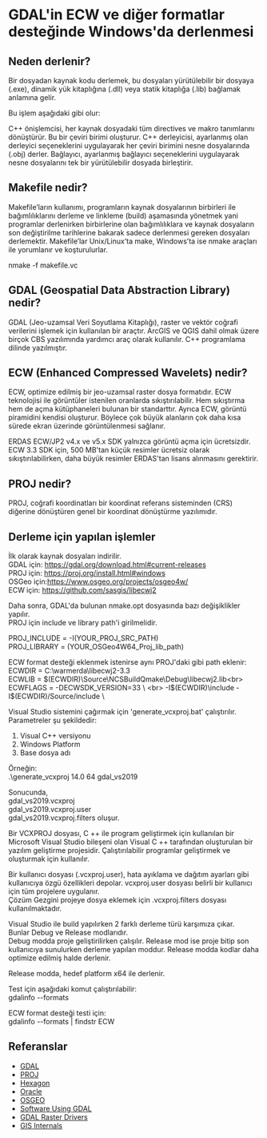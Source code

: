# GDAL'in ECW ve diğer formatlar desteğinde Windows'da derlenmesi 

## Neden derlenir?

Bir dosyadan kaynak kodu derlemek, bu dosyaları yürütülebilir bir dosyaya (.exe), dinamik yük kitaplığına (.dll) veya statik kitaplığa (.lib) bağlamak anlamına gelir.

Bu işlem aşağıdaki gibi olur:

C++ önişlemcisi, her kaynak dosyadaki tüm directives ve makro tanımlarını dönüştürür. Bu bir çeviri birimi oluşturur.
C++ derleyicisi, ayarlanmış olan derleyici seçeneklerini uygulayarak her çeviri birimini nesne dosyalarında (.obj) derler. 
Bağlayıcı, ayarlanmış bağlayıcı seçeneklerini uygulayarak nesne dosyalarını tek bir yürütülebilir dosyada birleştirir.


## Makefile nedir?

Makefile’ların kullanımı, programların kaynak dosyalarının birbirleri ile bağımlılıklarını derleme ve linkleme (build) aşamasında yönetmek yani programlar derlenirken birbirlerine olan bağımlılıklara ve kaynak dosyaların son değiştirilme tarihlerine bakarak sadece derlenmesi gereken dosyaları derlemektir.
Makefile’lar Unix/Linux’ta make, Windows’ta ise nmake araçları ile yorumlanır ve koşturulurlar. 

nmake -f makefile.vc<br>

## GDAL (Geospatial Data Abstraction Library) nedir?
GDAL (Jeo-uzamsal Veri Soyutlama Kitaplığı), raster ve vektör coğrafi verilerini işlemek için kullanılan bir araçtır. ArcGIS ve QGIS dahil olmak üzere birçok CBS yazılımında yardımcı araç olarak kullanılır. 
C++ programlama dilinde yazılmıştır.

## ECW (Enhanced Compressed Wavelets) nedir?
ECW, optimize edilmiş bir jeo-uzamsal raster dosya formatıdır.
ECW teknolojisi ile görüntüler istenilen oranlarda sıkıştırılabilir. Hem sıkıştırma hem de açma kütüphaneleri bulunan bir standarttır. 
Ayrıca ECW, görüntü piramidini kendisi oluşturur. Böylece çok büyük alanların çok
daha kısa sürede ekran üzerinde görüntülenmesi sağlanır.

ERDAS ECW/JP2 v4.x ve v5.x SDK yalnızca görüntü açma için ücretsizdir.  ECW 3.3 SDK için, 500 MB'tan küçük resimler ücretsiz olarak sıkıştırılabilirken, daha büyük resimler ERDAS'tan lisans alınmasını gerektirir. 

## PROJ nedir?
PROJ, coğrafi koordinatları bir koordinat referans sisteminden (CRS) diğerine dönüştüren genel bir koordinat dönüştürme yazılımıdır. 

## Derleme için yapılan işlemler


İlk olarak kaynak dosyaları indirilir. <br>
GDAL için: https://gdal.org/download.html#current-releases<br>
PROJ için: https://proj.org/install.html#windows<br>
OSGeo için:https://www.osgeo.org/projects/osgeo4w/<br>
ECW için: https://github.com/sasgis/libecwj2

Daha sonra, GDAL'da bulunan nmake.opt dosyasında bazı değişiklikler yapılır.<br>
PROJ için include ve library path'i girilmelidir.<br>

PROJ_INCLUDE = -I(YOUR_PROJ_SRC_PATH)<br>
PROJ_LIBRARY = (YOUR_OSGeo4W64_Proj_lib_path)<br>

ECW format desteği eklenmek istenirse aynı PROJ'daki gibi path eklenir: <br>
ECWDIR  = 	C:\warmerda\libecwj2-3.3<br>
ECWLIB  = 	$(ECWDIR)\Source\NCSBuildQmake\Debug\libecwj2.lib<br>
ECWFLAGS = 	-DECWSDK_VERSION=33 \ <br>
		    -I$(ECWDIR)\include -I$(ECWDIR)/Source/include \ <br>


Visual Studio sistemini çağırmak için 'generate_vcxproj.bat' çalıştırılır. <br>
Parametreler şu şekildedir: <br>
1. Visual C++ versiyonu
2. Windows Platform
3. Base dosya adı

Örneğin: <br>
.\generate_vcxproj 14.0 64 gdal_vs2019

Sonucunda, <br>
gdal_vs2019.vcxproj <br>
gdal_vs2019.vcxproj.user <br>
gdal_vs2019.vcxproj.filters oluşur. 

Bir VCXPROJ dosyası, C ++ ile program geliştirmek için kullanılan bir Microsoft Visual Studio bileşeni olan Visual C ++ tarafından oluşturulan bir yazılım geliştirme projesidir.
Çalıştırılabilir programlar geliştirmek ve oluşturmak için kullanılır.

Bir kullanıcı dosyası (.vcxproj.user), hata ayıklama ve dağıtım ayarları gibi kullanıcıya özgü özellikleri depolar. vcxproj.user dosyası belirli bir kullanıcı için tüm projelere uygulanır.<br>
Çözüm Gezgini projeye dosya eklemek için .vcxproj.filters dosyası kullanılmaktadır.


Visual Studio ile build yapılırken 2 farklı derleme türü karşımıza çıkar.<br>
Bunlar Debug ve Release modlarıdır.<br>
Debug modda  proje geliştirilirken çalışılır. Release mod ise proje bitip son kullanıcıya sunulurken derleme yapılan moddur. Release modda kodlar daha optimize edilmiş halde derlenir.

Release modda, hedef platform x64 ile derlenir.

Test için aşağıdaki komut çalıştırılabilir: <br>
gdalinfo --formats <br>

ECW format desteği testi için:<br>
gdalinfo --formats | findstr ECW




## Referanslar
* [GDAL](https://gdal.org/)
* [PROJ](https://proj.org/)
* [Hexagon](https://share.vidyard.com/watch/tYiQYjjhHx2ZVFatXKyTru?)
* [Oracle](https://www.oracle.com/technetwork/database/enterprise-edition/gdal-howto-compile-windows-128267.txt)
* [OSGEO ](https://trac.osgeo.org/gdal/wiki/ECW)
* [Software Using GDAL](https://gdal.org/software_using_gdal.html#software-using-gdal)
* [GDAL Raster Drivers](https://gdal.org/drivers/raster/index.html)
* [GIS Internals](https://www.gisinternals.com/)